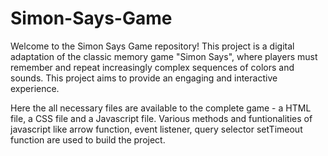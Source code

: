 # Simon-Says-Game

Welcome to the Simon Says Game repository! This project is a digital adaptation of the classic memory game "Simon Says", where players must remember and repeat increasingly complex sequences of colors and sounds. This project aims to provide an engaging and interactive experience.

Here the all necessary files are available to the complete game - a HTML file, a CSS file and a Javascript file.
Various methods and funtionalities of javascript like arrow function, event listener, query selector setTimeout function are used to build the project.
